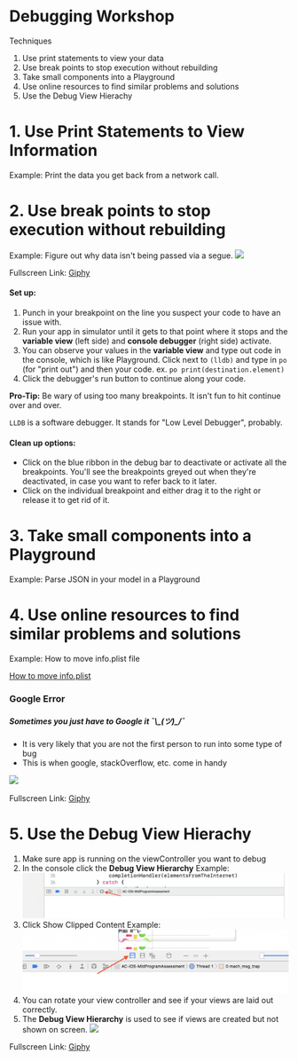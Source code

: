 # Debugging Workshop

Techniques

1. Use print statements to view your data
2. Use break points to stop execution without rebuilding
3. Take small components into a Playground
4. Use online resources to find similar problems and solutions
5. Use the Debug View Hierachy


# 1. Use Print Statements to View Information

Example: Print the data you get back from a network call.


# 2. Use break points to stop execution without rebuilding

Example: Figure out why data isn't being passed via a segue.
![](https://media.giphy.com/media/xULW8ieQVRWnA4lT1e/giphy.gif)

Fullscreen Link: [Giphy](https://giphy.com/gifs/xULW8ieQVRWnA4lT1e/fullscreen)

#### Set up:

1. Punch in your breakpoint on the line you suspect your code to have an issue with. 
2. Run your app in simulator until it gets to that point where it stops and the **variable view** (left side) and **console debugger** (right side) activate.
3. You can observe your values in the **variable view** and type out code in the console, which is like Playground. Click next to `(lldb)` and type in `po` (for "print out") and then your code. ex. `po print(destination.element)`
4. Click the debugger's run button to continue along your code.

**Pro-Tip:** Be wary of using too many breakpoints. It isn't fun to hit continue over and over.

`LLDB` is a software debugger. It stands for "Low Level Debugger", probably.

#### Clean up options:

* Click on the blue ribbon in the debug bar to deactivate or activate all the breakpoints. You'll see the breakpoints greyed out when they're deactivated, in case you want to refer back to it later.
* Click on the individual breakpoint and either drag it to the right or release it to get rid of it.

# 3. Take small components into a Playground

Example: Parse JSON in your model in a Playground

# 4. Use online resources to find similar problems and solutions

Example: How to move info.plist file

[How to move info.plist](https://stackoverflow.com/questions/4159090/how-to-tell-xcode-where-my-info-plist-and-pch-files-are/4159153)
### Google Error 
##### Sometimes you just have to Google it ¯\\\_(ツ)_/¯
- It is very likely that you are not the first person to run into some type of bug 
- This is when google, stackOverflow, etc. come in handy 

![](https://media.giphy.com/media/xUNd9C8re61oyDoxLG/giphy.gif)

Fullscreen Link: [Giphy](https://giphy.com/gifs/xUNd9C8re61oyDoxLG/fullscreen)

# 5. Use the Debug View Hierachy
1. Make sure app is running on the viewController you want to debug
2. In the console click the **Debug View Hierarchy** 
Example: ![](debugAssets/Screen1.png)
3. Click Show Clipped Content
Example: ![](debugAssets/Screen2.png)
4. You can rotate your view controller and see if your views are laid out correctly.
5. The **Debug View Hierarchy** is used to see if views are created but not shown on screen. 
![](https://media.giphy.com/media/3ohc1aZ6mrBJISSZWg/giphy.gif)

Fullscreen Link: [Giphy](https://giphy.com/gifs/3ohc1aZ6mrBJISSZWg/fullscreen)
